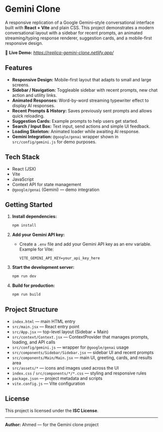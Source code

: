 # Gemini Clone 

A responsive replication of a Google Gemini–style conversational interface built with **React + Vite** and plain CSS. This project demonstrates a modern conversational layout with a sidebar for recent prompts, an animated streaming/typing response renderer, suggestion cards, and a mobile-first responsive design.

🔗 **Live Demo:** *https://replica-gemini-clone.netlify.app/*

## Features

* **Responsive Design:** Mobile-first layout that adapts to small and large screens.
* **Sidebar / Navigation:** Toggleable sidebar with recent prompts, new chat action and utility links.
* **Animated Responses:** Word-by-word streaming typewriter effect to display AI responses.
* **Recent Prompts & History:** Saves previously sent prompts and allows quick reloading.
* **Suggestion Cards:** Example prompts to help users get started.
* **Search / Input Box:** Text input, send actions and simple UI feedback.
* **Loading Skeleton:** Animated loader while awaiting AI response.
* **Gemini Integration:** `@google/genai` wrapper shown in `src/config/gemini.js` for demo purposes.

## Tech Stack

* React (JSX)
* Vite
* JavaScript 
* Context API for state management
* `@google/genai` (Gemini) — demo integration

## Getting Started

1. **Install dependencies:**

   ```sh
   npm install
   ```

2. **Add your Gemini API key:**

   * Create a `.env` file and add your Gemini API key as an env variable. Example for Vite:

     ```env
     VITE_GEMINI_API_KEY=your_api_key_here
     ```

3. **Start the development server:**

   ```sh
   npm run dev
   ```

4. **Build for production:**

   ```sh
   npm run build
   ```

## Project Structure

* `index.html` — main HTML entry
* `src/main.jsx` — React entry point
* `src/App.jsx` — top-level layout (Sidebar + Main)
* `src/context/Context.jsx` — ContextProvider that manages prompts, loading, and API calls
* `src/config/gemini.js` — wrapper for `@google/genai` usage 
* `src/components/Sidebar/Sidebar.jsx` — sidebar UI and recent prompts
* `src/components/Main/Main.jsx` — main UI, greeting, cards, and results area
* `src/assets/*` — icons and images used across the UI
* `index.css` / `src/components/*/*.css` — styling and responsive rules
* `package.json` — project metadata and scripts
* `vite.config.js` — Vite configuration

## License

This project is licensed under the **ISC License**.

---

**Author:** Ahmed — for the Gemini clone project
